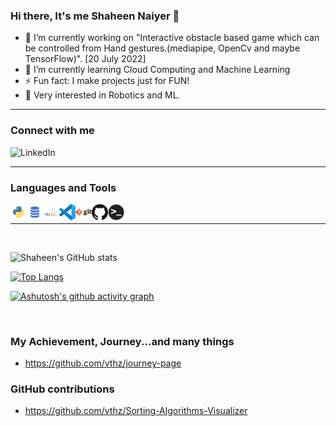 ### Hi there, It's me Shaheen Naiyer 👋

- 🔭 I’m currently working on "Interactive obstacle based game which can be controlled from Hand gestures.(mediapipe, OpenCv and maybe TensorFlow)". [20 July 2022]
- 🌱 I’m currently learning Cloud Computing and Machine Learning
- ⚡ Fun fact: I make projects just for FUN!
- 🤖 Very interested in Robotics and ML.
---
### Connect with me
[<img align="left" alt="LinkedIn" width="80" src="https://github.com/vthz/vthz/blob/main/static_content/Linkedin_logo.png" />]( https://www.linkedin.com/in/shaheen-naiyer-27496b178/)
<br/>

---

### Languages and Tools
<img align="left" alt="Python" width="26px" src="https://raw.githubusercontent.com/github/explore/80688e429a7d4ef2fca1e82350fe8e3517d3494d/topics/python/python.png" />
<img align="left" alt="SQL" width="26px" src="https://raw.githubusercontent.com/github/explore/80688e429a7d4ef2fca1e82350fe8e3517d3494d/topics/sql/sql.png" />
<img align="left" alt="MySQL" width="26px" src="https://raw.githubusercontent.com/github/explore/80688e429a7d4ef2fca1e82350fe8e3517d3494d/topics/mysql/mysql.png" />
<img align="left" alt="Visual Studio Code" width="26px" src="https://raw.githubusercontent.com/github/explore/80688e429a7d4ef2fca1e82350fe8e3517d3494d/topics/visual-studio-code/visual-studio-code.png" />
<img align="left" alt="Git" width="26px" src="https://raw.githubusercontent.com/github/explore/80688e429a7d4ef2fca1e82350fe8e3517d3494d/topics/git/git.png" />
<img align="left" alt="GitHub" width="26px" src="https://raw.githubusercontent.com/github/explore/78df643247d429f6cc873026c0622819ad797942/topics/github/github.png" />
<img align="left" alt="Terminal" width="26px" src="https://raw.githubusercontent.com/github/explore/80688e429a7d4ef2fca1e82350fe8e3517d3494d/topics/terminal/terminal.png" />

<br/>

---

<br/>

![Shaheen's GitHub stats](https://github-readme-stats.vercel.app/api?username=vthz&show_icons=true&theme=buefy&border_color=FF4040&title_color=FF4040)

[![Top Langs](https://github-readme-stats.vercel.app/api/top-langs/?username=vthz&layout=compact)](https://github.com/anuraghazra/github-readme-stats)

[![Ashutosh's github activity graph](https://activity-graph.herokuapp.com/graph?username=Shaheen&theme=gotham)](https://github.com/vthz/github-readme-activity-graph)


<br>

### My Achievement, Journey...and many things 
-  https://github.com/vthz/journey-page

### GitHub contributions
-  https://github.com/vthz/Sorting-Algorithms-Visualizer
